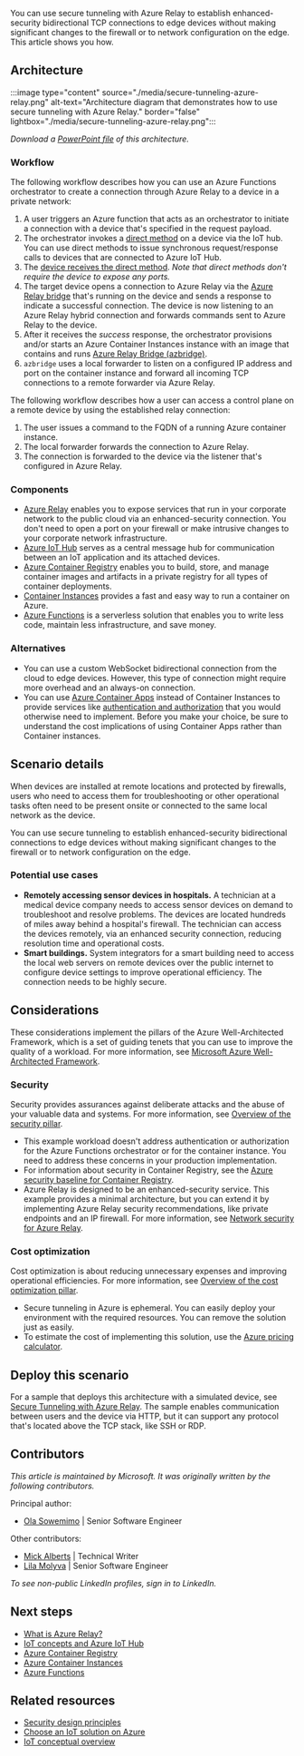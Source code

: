 You can use secure tunneling with Azure Relay to establish enhanced-security bidirectional TCP connections to edge devices without making significant changes to the firewall or to network configuration on the edge. This article shows you how.

## Architecture

:::image type="content" source="./media/secure-tunneling-azure-relay.png" alt-text="Architecture diagram that demonstrates how to use secure tunneling with Azure Relay." border="false" lightbox="./media/secure-tunneling-azure-relay.png":::

*Download a [PowerPoint file](https://arch-center.azureedge.net/secure-tunneling-azure-relay.pptx) of this architecture.*

### Workflow

The following workflow describes how you can use an Azure Functions orchestrator to create a connection through Azure Relay to a device in a private network:

1. A user triggers an Azure function that acts as an orchestrator to initiate a connection with a device that's specified in the request payload.
2. The orchestrator invokes a [direct method](/azure/iot-hub/iot-hub-devguide-direct-methods) on a device via the IoT hub. You can use direct methods to issue synchronous request/response calls to devices that are connected to Azure IoT Hub.
3. The [device receives the direct method](/azure/iot-hub/iot-hub-devguide-direct-methods#method-lifecycle). *Note that direct methods don't require the device to expose any ports.*
4. The target device opens a connection to Azure Relay via the [Azure Relay bridge](https://github.com/Azure/azure-relay-bridge) that's running on the device and sends a response to indicate a successful connection. The device is now listening to an Azure Relay hybrid connection and forwards commands sent to Azure Relay to the device.
5. After it receives the *success* response, the orchestrator provisions and/or starts an Azure Container Instances instance with an image that contains and runs [Azure Relay Bridge (azbridge)](https://github.com/Azure/azure-relay-bridge).
6. `azbridge` uses a local forwarder to listen on a configured IP address and port on the container instance and forward all incoming TCP connections to a remote forwarder via Azure Relay.

The following workflow describes how a user can access a control plane on a remote device by using the established relay connection:

1. The user issues a command to the FQDN of a running Azure container instance.
2. The local forwarder forwards the connection to Azure Relay.
3. The connection is forwarded to the device via the listener that's configured in Azure Relay.

### Components

- [Azure Relay](/azure/azure-relay/relay-what-is-it) enables you to expose services that run in your corporate network to the public cloud via an enhanced-security connection. You don't need to open a port on your firewall or make intrusive changes to your corporate network infrastructure.
- [Azure IoT Hub](https://azure.microsoft.com/products/iot-hub/) serves as a central message hub for communication between an IoT application and its attached devices.
- [Azure Container Registry](https://azure.microsoft.com/products/container-registry/) enables you to build, store, and manage container images and artifacts in a private registry for all types of container deployments.
- [Container Instances](https://azure.microsoft.com/products/container-instances/) provides a fast and easy way to run a container on Azure.
- [Azure Functions](https://azure.microsoft.com/products/functions/) is a serverless solution that enables you to write less code, maintain less infrastructure, and save money.

### Alternatives

- You can use a custom WebSocket bidirectional connection from the cloud to edge devices. However, this type of connection might require more overhead and an always-on connection.
- You can use [Azure Container Apps](/azure/container-apps/overview) instead of Container Instances to provide services like [authentication and authorization](/azure/container-apps/authentication) that you would otherwise need to implement. Before you make your choice, be sure to understand the cost implications of using Container Apps rather than Container instances.

## Scenario details

When devices are installed at remote locations and protected by firewalls, users who need to access them for troubleshooting or other operational tasks often need to be present onsite or connected to the same local network as the device.

You can use secure tunneling to establish enhanced-security bidirectional connections to edge devices without making significant changes to the firewall or to network configuration on the edge.

### Potential use cases

- **Remotely accessing sensor devices in hospitals.** A technician at a medical device company needs to access sensor devices on demand to troubleshoot and resolve problems. The devices are located hundreds of miles away behind a hospital's firewall. The technician can access the devices remotely, via an enhanced security connection, reducing resolution time and operational costs.
- **Smart buildings.** System integrators for a smart building need to access the local web servers on remote devices over the public internet to configure device settings to improve operational efficiency. The connection needs to be highly secure. 

## Considerations

These considerations implement the pillars of the Azure Well-Architected Framework, which is a set of guiding tenets that you can use to improve the quality of a workload. For more information, see [Microsoft Azure Well-Architected Framework](/azure/architecture/framework).

### Security

Security provides assurances against deliberate attacks and the abuse of your valuable data and systems. For more information, see [Overview of the security pillar](/azure/architecture/framework/security/overview).

- This example workload doesn't address authentication or authorization for the Azure Functions orchestrator or for the container instance. You need to address these concerns in your production implementation.
- For information about security in Container Registry, see the [Azure security baseline for Container Registry](/security/benchmark/azure/baselines/container-registry-security-baseline).
- Azure Relay is designed to be an enhanced-security service. This example provides a minimal architecture, but you can extend it by implementing Azure Relay security recommendations, like private endpoints and an IP firewall. For more information, see [Network security for Azure Relay](/azure/azure-relay/network-security?source=recommendations).

### Cost optimization

Cost optimization is about reducing unnecessary expenses and improving operational efficiencies. For more information, see [Overview of the cost optimization pillar](/azure/architecture/framework/cost/overview).

- Secure tunneling in Azure is ephemeral. You can easily deploy your environment with the required resources. You can remove the solution just as easily.
- To estimate the cost of implementing this solution, use the [Azure pricing calculator](https://azure.microsoft.com/pricing/calculator/).

## Deploy this scenario

For a sample that deploys this architecture with a simulated device, see [Secure Tunneling with Azure Relay](https://github.com/Azure-Samples/secure-tunneling-azure-relay). The sample enables communication between users and the device via HTTP, but it can support any protocol that's located above the TCP stack, like SSH or RDP.

## Contributors

*This article is maintained by Microsoft. It was originally written by the following contributors.*

Principal author:

- [Ola Sowemimo](https://www.linkedin.com/in/ola-sowemimo-54776361/) | Senior Software Engineer

Other contributors:

- [Mick Alberts](https://www.linkedin.com/in/mick-alberts-a24a1414/) | Technical Writer
- [Lila Molyva](https://www.linkedin.com/in/lila-molyva-172863112/) | Senior Software Engineer

*To see non-public LinkedIn profiles, sign in to LinkedIn.*

## Next steps

- [What is Azure Relay?](/azure/azure-relay/relay-what-is-it)
- [IoT concepts and Azure IoT Hub](/azure/iot-hub/iot-concepts-and-iot-hub)
- [Azure Container Registry](/azure/container-registry/container-registry-intro)
- [Azure Container Instances](/azure/container-instances/container-instances-overview)
- [Azure Functions](/azure/azure-functions/functions-overview)

## Related resources

- [Security design principles](/azure/well-architected/security/security-principles)
- [Choose an IoT solution on Azure](../../example-scenario/iot/iot-central-iot-hub-cheat-sheet.yml)
- [IoT conceptual overview](../../example-scenario/iot/introduction-to-solutions.yml)
